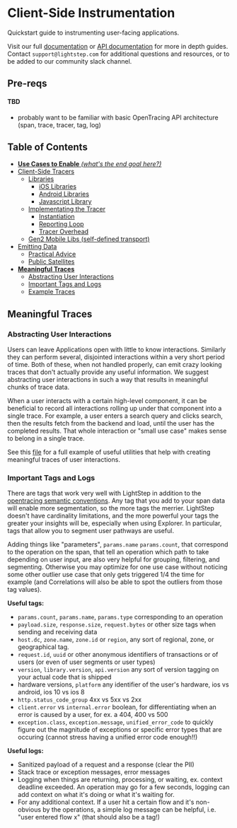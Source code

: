 # Client-Side Instrumentation
Quickstart guide to instrumenting user-facing applications.

Visit our full [documentation](http://docs.lightstep.com) or [API documentation](https://docs.lightstep.com/reference) for more in depth guides. Contact `support@lightstep.com` for additional questions and  resources, or to be added to our community slack channel.

## Pre-reqs
#### TBD
* probably want to be familiar with basic OpenTracing API architecture (span, trace, tracer, tag, log)

## Table of Contents
* [**Use Cases to Enable** *(what's the end goal here?)*](#usecases-to-enable)
* [Client-Side Tracers](#client-side-tracers)
  * [Libraries](#libraries)
    * [iOS Libraries](#ios-libs)
    * [Android Libraries](#android-libs)
    * [Javascript Library](#javascript-library)
  * [Implementating the Tracer](#implementing-the-tracer)
    * [Instantiation](#instantiation)
    * [Reporting Loop](#reporting-loop)
    * [Tracer Overhead](#tracer-overhead)
  * [Gen2 Mobile Libs (self-defined transport)](#gen2-mobile-libs)
* [Emitting Data](#emitting-data)
  * [Practical Advice](#practical-advice)
  * [Public Satellites](#public-satellites)
* [**Meaningful Traces**](#meaningful-traces)
  * [Abstracting User Interactions](#abstracting-user-interactions)
  * [Important Tags and Logs](#important-tags-and-logs)
  * [Example Traces](#example-traces)

## Meaningful Traces
### Abstracting User Interactions
Users can leave Applications open with little to know interactions. Similarly they can perform several, disjointed interactions within a very short period of time. Both of these, when not handled properly, can emit crazy looking traces that don't actually provide any useful information. We suggest abstracting user interactions in such a way that results in meaningful chunks of trace data.

When a user interacts with a certain high-level component, it can be beneficial to record all interactions rolling up under that component into a single trace. For example, a user enters a search query and clicks search, then the results fetch from the backend and load, until the user has the completed results. That whole interaction or "small use case" makes sense to belong in a single trace.

See this [file](https://github.com/sbaum1994/lightstep-guide/blob/master/code-snippets/section-utilites.js) for a full example of useful utilities that help with creating meaningful traces of user interactions.

### Important Tags and Logs
There are tags that work very well with LightStep in addition to the [opentracing semantic conventions](https://github.com/opentracing/specification/blob/master/semantic_conventions.md). Any tag that you add to your span data will enable more segmentation, so the more tags the merrier. LightStep doesn't have cardinality limitations, and the more powerful your tags the greater your insights will be, especially when using Explorer. In particular, tags that allow you to segment user pathways are useful.

Adding things like "parameters", `params.name` `params.count`, that correspond to the operation on the span, that tell an operation which path to take depending on user input, are also very helpful for grouping, filtering, and segmenting. Otherwise you may optimize for one use case without noticing some other outlier use case that only gets triggered 1/4 the time for example (and Correlations will also be able to spot the outliers from those tag values).

**Useful tags:**
* `params.count`, `params.name`, `params.type` corresponding to an operation
* `payload.size`, `response.size`, `request.bytes` or other size tags when sending and receiving data
* `host.dc`, `zone.name`, `zone.id` or `region`, any sort of regional, zone, or geographical tag.
* `request.id`, `uuid` or other anonymous identifiers of transactions or of users (or even of user segments or user types)
* `version`, `library.version`, `api.version` any sort of version tagging on your actual code that is shipped
* hardware versions, `platform` any identifier of the user's hardware, ios vs android, ios 10 vs ios 8
* `http.status_code_group` 4xx vs 5xx vs 2xx
* `client.error` vs `internal.error` boolean, for differentiating when an error is caused by a user, for ex. a 404, 400 vs 500
* `exception.class`, `exception.message`, `unified_error_code` to quickly figure out the magnitude of exceptions or specific  error types that are occuring (cannot stress having a unified error code enough!!) 

**Useful logs:**
* Sanitized payload of a request and a response (clear the PII)
* Stack trace or exception messages, error messages
* Logging when things are returning, processing, or waiting, ex. context deadline exceeded. An operation may go for a few seconds, logging can add context on what it's doing or what it's waiting for.
* For any additional context. If a user hit a certain flow and it's non-obvious by the operations, a simple log message can be helpful, i.e. "user entered flow x" (that should also be a tag!)
